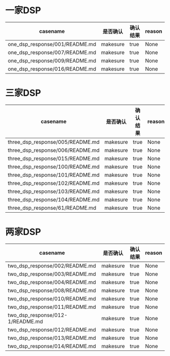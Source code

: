 # 一家DSP

|casename         |   是否确认       |   确认结果       |reason        |
|-----------------|------------------|------------------|--------------|
|one_dsp_response/001/README.md|makesure|true|None|
|one_dsp_response/007/README.md|makesure|true|None|
|one_dsp_response/009/README.md|makesure|true|None|
|one_dsp_response/016/README.md|makesure|true|None|

# 三家DSP

|casename         |   是否确认       |   确认结果       |reason        |
|-----------------|------------------|------------------|--------------|
|three_dsp_response/005/README.md|makesure|true|None|
|three_dsp_response/006/README.md|makesure|true|None|
|three_dsp_response/015/README.md|makesure|true|None|
|three_dsp_response/100/README.md|makesure|true|None|
|three_dsp_response/101/README.md|makesure|true|None|
|three_dsp_response/102/README.md|makesure|true|None|
|three_dsp_response/103/README.md|makesure|true|None|
|three_dsp_response/104/README.md|makesure|true|None|
|three_dsp_response/61/README.md |makesure|true|None|

# 两家DSP

|casename         |   是否确认       |   确认结果       |reason        |
|-----------------|------------------|------------------|--------------|
|two_dsp_response/002/README.md|makesure|true|None|
|two_dsp_response/003/README.md|makesure|true|None|
|two_dsp_response/004/README.md|makesure|true|None|
|two_dsp_response/008/README.md|makesure|true|None|
|two_dsp_response/010/README.md|makesure|true|None|
|two_dsp_response/011/README.md|makesure|true|None|
|two_dsp_response/012-1/README.md|makesure|true|None|
|two_dsp_response/012/README.md|makesure|true|None|
|two_dsp_response/013/README.md|makesure|true|None|
|two_dsp_response/014/README.md|makesure|true|None|
